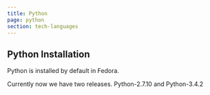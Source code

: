 ```yaml
---
title: Python
page: python
section: tech-languages
---
```


## Python Installation

Python is installed by default in Fedora.

Currently now we have two releases. Python-2.7.10 and Python-3.4.2
